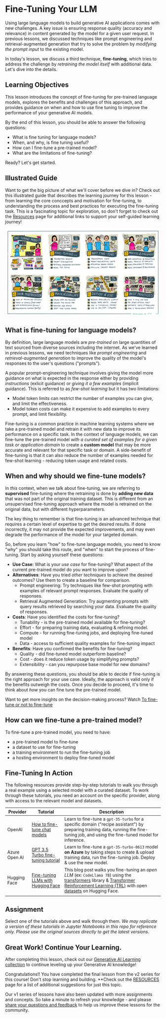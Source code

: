# Fine-Tuning Your LLM

Using large language models to build generative AI applications comes with new challenges. A key issue is ensuring response quality (accuracy and relevance) in content generated by the model for a given user request. In previous lessons, we discussed techniques like prompt engineering and retrieval-augmented generation that try to solve the problem by _modifying the prompt input_ to the existing model.

In today's lesson, we discuss a third technique, **fine-tuning**, which tries to address the challenge by _retraining the model itself_ with additional data. Let's dive into the details.

## Learning Objectives

This lesson introduces the concept of fine-tuning for pre-trained language models, explores the benefits and challenges of this approach, and provides guidance on when and how to use fine tuning to improve the performance of your generative AI models.

By the end of this lesson, you should be able to answer the following questions:

- What is fine tuning for language models?
- When, and why, is fine tuning useful?
- How can I fine-tune a pre-trained model?
- What are the limitations of fine-tuning?

Ready? Let's get started.

## Illustrated Guide

Want to get the big picture of what we'll cover before we dive in? Check out this illustrated guide that describes the learning journey for this lesson - from learning the core conccepts and motivation for fine-tuning, to understanding the process and best practices for executing the fine-tuning task. This is a fascinating topic for exploration, so don't forget to check out the [Resources](./RESOURCES.md) page for additional links to support your self-guided learning journey!

![Illustrated Guide to Fine Tuning Language Models](./img/18-fine-tuning-sketchnote.png?WT.mc_id=academic-105485-koreyst)

## What is fine-tuning for language models?

By definition, large language models are _pre-trained_ on large quantities of text sourced from diverse sources including the internet. As we've learned in previous lessons, we need techniques like _prompt engineering_ and _retrieval-augmented generation_ to improve the quality of the model's responses to the user's questions ("prompts").

A popular prompt-engineering technique involves giving the model more guidance on what is expected in the response either by providing _instructions_ (exlicit guidance) or _giving it a few examples_ (implicit guidance). This is referred to as _few-shot learning_ but it has two limitations:

- Model token limits can restrict the number of examples you can give, and limit the effectiveness.
- Model token costs can make it expensive to add examples to every prompt, and limit flexibility.

Fine-tuning is a common practice in machine learning systems where we take a pre-trained model and retrain it with new data to improve its performance on a specific task. In the context of language models, we can fine-tune the pre-trained model _with a curated set of examples for a given task or application domain_ to create a **custom model** that may be more accurate and relevant for that specific task or domain. A side-benefit of fine-tuning is that it can also reduce the number of examples needed for few-shot learning - reducing token usage and related costs.

## When and why should we fine-tune models?

In _this_ context, when we talk about fine-tuning, we are referring to **supervised** fine-tuning where the retraining is done by **adding new data** that was not part of the original training dataset. This is different from an unsupervised fine-tuning approach whwre the model is retrained on the original data, but with different hyperparameters.

The key thing to remember is that fine-tuning is an advanced technique that requires a certain level of expertise to get the desired results. If done incorrectly, it may not provide the expected improvements, and may even degrade the performance of the model for your targeted domain.

So, before you learn "how" to fine-tune language models, you need to know "why" you should take this route, and "when" to start the process of fine-tuning. Start by asking yourself these questions:

- **Use Case**: What is your _use case_ for fine-tuning? What aspect of the current pre-trained model do you want to improve upon?
- **Alternatives**: Have you tried _other techniques_ to achieve the desired outcomes? Use them to create a baseline for comparison.
  - Prompt engineering: Try techniques like few-shot prompting with examples of relevant prompt responses. Evaluate the quality of responses.
  - Retrieval Augmented Generation: Try augmenting prompts with query results retrieved by searching your data. Evaluate the quality of responses.
- **Costs**: Have you identified the costs for fine-tuning?
  - Tunability - is the pre-trained model available for fine-tuning?
  - Effort - for preparing training data, evaluating & refining model.
  - Compute - for running fine-tuning jobs, and deploying fine-tuned model
  - Data - access to sufficient quality examples for fine-tuning impact
- **Benefits**: Have you confirmed the benefits for fine-tuning?
  - Quality - did fine-tuned model outperform baseline?
  - Cost - does it reduce token usage by simplifying prompts?
  - Extensibility - can you repurpose base model for new domains?

By answering these questions, you should be able to decide if fine-tuning is the right approach for your use case. Ideally, the approach is valid only if the benefits outweigh the costs. Once you decide to proceed, it's time to think about _how_ you can fine tune the pre-trained model.

Want to get more insights on the decision-making process? Watch [To fine-tune or not to fine-tune](https://www.youtube.com/watch?v=0Jo-z-MFxJs)

## How can we fine-tune a pre-trained model?

To fine-tune a pre-trained model, you need to have:

- a pre-trained model to fine-tune
- a dataset to use for fine-tuning
- a training environment to run the fine-tuning job
- a hosting environment to deploy fine-tuned model

## Fine-Tuning In Action

The following resources provide step-by-step tutorials to walk you through a real example using a selected model with a curated dataset. To work through these tutorials, you need an account on the specific provider, along with access to the relevant model and datasets.

| Provider      | Tutorial                                                                                                                                                                             | Description                                                                                                                                                                                                                                                                                                                                                                                                                        |
| ------------- | ------------------------------------------------------------------------------------------------------------------------------------------------------------------------------------ | ---------------------------------------------------------------------------------------------------------------------------------------------------------------------------------------------------------------------------------------------------------------------------------------------------------------------------------------------------------------------------------------------------------------------------------- |
| OpenAI        | [How to fine-tune chat models](https://github.com/openai/openai-cookbook/blob/main/examples/How_to_finetune_chat_models.ipynb?WT.mc_id=academic-105485-koreyst)                      | Learn to fine-tune a `gpt-35-turbo` for a specific domain ("recipe assistant") by preparing training data, running the fine-tuning job, and using the fine-tuned model for inference.                                                                                                                                                                                                                                              |
| Azure Open AI | [GPT 3.5 Turbo fine-tuning tutorial](https://learn.microsoft.com/azure/ai-services/openai/tutorials/fine-tune?tabs=python-new%2Ccommand-line?WT.mc_id=academic-105485-koreyst) | Learn to fine-tune a `gpt-35-turbo-0613` model **on Azure** by taking steps to create & upload training data, run the fine-tuning job. Deploy & use the new model.                                                                                                                                                                                                                                                                 |
| Hugging Face  | [Fine-tuning LLMs with Hugging Face](https://www.philschmid.de/fine-tune-llms-in-2024-with-trl?WT.mc_id=academic-105485-koreyst)                                                     | This blog post walks you fine-tuning an _open LLM_ (ex: `CodeLlama 7B`) using the [transformers](https://huggingface.co/docs/transformers/index?WT.mc_id=academic-105485-koreyst) library & [Transformer Reinforcement Learning (TRL)](https://huggingface.co/docs/trl/index?WT.mc_id=academic-105485-koreyst]) with open [datasets](https://huggingface.co/docs/datasets/index?WT.mc_id=academic-105485-koreyst) on Hugging Face. |
|               |                                                                                                                                                                                      |                                                                                                                                                                                                                                                                                                                                                                                                                                    |

## Assignment

Select one of the tutorials above and walk through them. _We may replicate a version of these tutorials in Jupyter Notebooks in this repo for reference only. Please use the original sources directly to get the latest versions_.

## Great Work! Continue Your Learning.

After completing this lesson, check out our [Generative AI Learning collection](https://aka.ms/genai-collection?WT.mc_id=academic-105485-koreyst) to continue leveling up your Generative AI knowledge!

Congratulations!! You have completed the final lesson from the v2 series for this course! Don't stop learning and building. \*\*Check out the [RESOURCES](RESOURCES.md) page for a list of additional suggestions for just this topic.

Our v1 series of lessons have also been updated with more assignments and concepts. So take a minute to refresh your knowledge - and please [share your questions and feedback](https://github.com/microsoft/generative-ai-for-beginners/issues?WT.mc_id=academic-105485-koreyst) to help us improve these lessons for the community.
